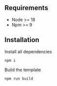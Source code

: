 ## Requirements

- Node >= 18
- Npm >= 9

## Installation

Install all dependencies

```bash
npm i
```

Build the template

```bash
npm run build
```